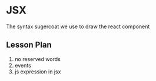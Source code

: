 # JSX

The syntax sugercoat we use to draw the react component

## Lesson Plan

1. no reserved words
2. events
3. js expression in jsx